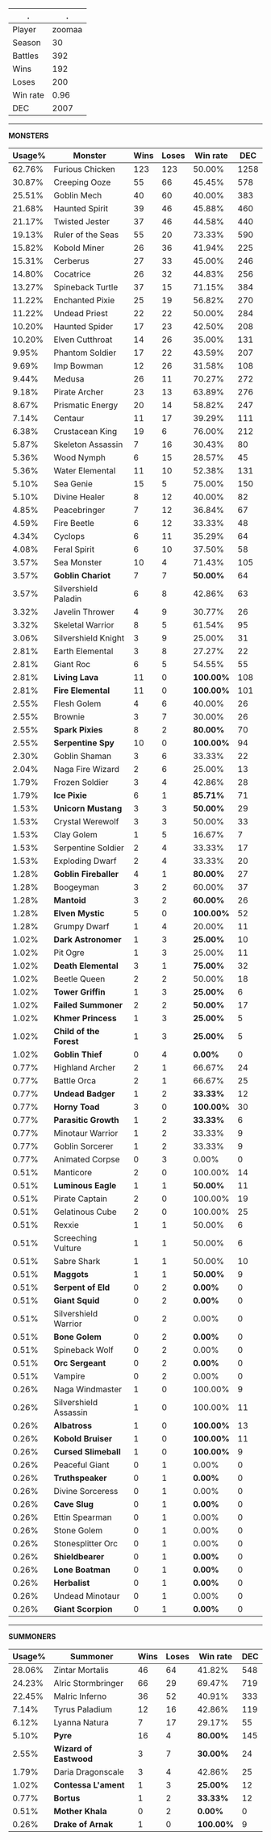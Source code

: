 .|.
|-|-
Player|zoomaa
Season|30
Battles|392
Wins|192
Loses|200
Win rate|0.96
DEC|2007

---
**MONSTERS**

Usage%|Monster|Wins|Loses|Win rate|DEC|
-|-|-|-|-|-|
62.76%|Furious Chicken|123|123|50.00%|1258|
30.87%|Creeping Ooze|55|66|45.45%|578|
25.51%|Goblin Mech|40|60|40.00%|383|
21.68%|Haunted Spirit|39|46|45.88%|460|
21.17%|Twisted Jester|37|46|44.58%|440|
19.13%|Ruler of the Seas|55|20|73.33%|590|
15.82%|Kobold Miner|26|36|41.94%|225|
15.31%|Cerberus|27|33|45.00%|246|
14.80%|Cocatrice|26|32|44.83%|256|
13.27%|Spineback Turtle|37|15|71.15%|384|
11.22%|Enchanted Pixie|25|19|56.82%|270|
11.22%|Undead Priest|22|22|50.00%|284|
10.20%|Haunted Spider|17|23|42.50%|208|
10.20%|Elven Cutthroat|14|26|35.00%|131|
9.95%|Phantom Soldier|17|22|43.59%|207|
9.69%|Imp Bowman|12|26|31.58%|108|
9.44%|Medusa|26|11|70.27%|272|
9.18%|Pirate Archer|23|13|63.89%|276|
8.67%|Prismatic Energy|20|14|58.82%|247|
7.14%|Centaur|11|17|39.29%|111|
6.38%|Crustacean King|19|6|76.00%|212|
5.87%|Skeleton Assassin|7|16|30.43%|80|
5.36%|Wood Nymph|6|15|28.57%|45|
5.36%|Water Elemental|11|10|52.38%|131|
5.10%|Sea Genie|15|5|75.00%|150|
5.10%|Divine Healer|8|12|40.00%|82|
4.85%|Peacebringer|7|12|36.84%|67|
4.59%|Fire Beetle|6|12|33.33%|48|
4.34%|Cyclops|6|11|35.29%|64|
4.08%|Feral Spirit|6|10|37.50%|58|
3.57%|Sea Monster|10|4|71.43%|105|
3.57%|**Goblin Chariot**|7|7|**50.00%**|64|
3.57%|Silvershield Paladin|6|8|42.86%|63|
3.32%|Javelin Thrower|4|9|30.77%|26|
3.32%|Skeletal Warrior|8|5|61.54%|95|
3.06%|Silvershield Knight|3|9|25.00%|31|
2.81%|Earth Elemental|3|8|27.27%|22|
2.81%|Giant Roc|6|5|54.55%|55|
2.81%|**Living Lava**|11|0|**100.00%**|108|
2.81%|**Fire Elemental**|11|0|**100.00%**|101|
2.55%|Flesh Golem|4|6|40.00%|26|
2.55%|Brownie|3|7|30.00%|26|
2.55%|**Spark Pixies**|8|2|**80.00%**|70|
2.55%|**Serpentine Spy**|10|0|**100.00%**|94|
2.30%|Goblin Shaman|3|6|33.33%|22|
2.04%|Naga Fire Wizard|2|6|25.00%|13|
1.79%|Frozen Soldier|3|4|42.86%|28|
1.79%|**Ice Pixie**|6|1|**85.71%**|71|
1.53%|**Unicorn Mustang**|3|3|**50.00%**|29|
1.53%|Crystal Werewolf|3|3|50.00%|33|
1.53%|Clay Golem|1|5|16.67%|7|
1.53%|Serpentine Soldier|2|4|33.33%|17|
1.53%|Exploding Dwarf|2|4|33.33%|20|
1.28%|**Goblin Fireballer**|4|1|**80.00%**|27|
1.28%|Boogeyman|3|2|60.00%|37|
1.28%|**Mantoid**|3|2|**60.00%**|26|
1.28%|**Elven Mystic**|5|0|**100.00%**|52|
1.28%|Grumpy Dwarf|1|4|20.00%|11|
1.02%|**Dark Astronomer**|1|3|**25.00%**|10|
1.02%|Pit Ogre|1|3|25.00%|11|
1.02%|**Death Elemental**|3|1|**75.00%**|32|
1.02%|Beetle Queen|2|2|50.00%|18|
1.02%|**Tower Griffin**|1|3|**25.00%**|6|
1.02%|**Failed Summoner**|2|2|**50.00%**|17|
1.02%|**Khmer Princess**|1|3|**25.00%**|5|
1.02%|**Child of the Forest**|1|3|**25.00%**|5|
1.02%|**Goblin Thief**|0|4|**0.00%**|0|
0.77%|Highland Archer|2|1|66.67%|24|
0.77%|Battle Orca|2|1|66.67%|25|
0.77%|**Undead Badger**|1|2|**33.33%**|12|
0.77%|**Horny Toad**|3|0|**100.00%**|30|
0.77%|**Parasitic Growth**|1|2|**33.33%**|6|
0.77%|Minotaur Warrior|1|2|33.33%|9|
0.77%|Goblin Sorcerer|1|2|33.33%|9|
0.77%|Animated Corpse|0|3|0.00%|0|
0.51%|Manticore|2|0|100.00%|14|
0.51%|**Luminous Eagle**|1|1|**50.00%**|11|
0.51%|Pirate Captain|2|0|100.00%|19|
0.51%|Gelatinous Cube|2|0|100.00%|25|
0.51%|Rexxie|1|1|50.00%|6|
0.51%|Screeching Vulture|1|1|50.00%|6|
0.51%|Sabre Shark|1|1|50.00%|10|
0.51%|**Maggots**|1|1|**50.00%**|9|
0.51%|**Serpent of Eld**|0|2|**0.00%**|0|
0.51%|**Giant Squid**|0|2|**0.00%**|0|
0.51%|Silvershield Warrior|0|2|0.00%|0|
0.51%|**Bone Golem**|0|2|**0.00%**|0|
0.51%|Spineback Wolf|0|2|0.00%|0|
0.51%|**Orc Sergeant**|0|2|**0.00%**|0|
0.51%|Vampire|0|2|0.00%|0|
0.26%|Naga Windmaster|1|0|100.00%|9|
0.26%|Silvershield Assassin|1|0|100.00%|11|
0.26%|**Albatross**|1|0|**100.00%**|13|
0.26%|**Kobold Bruiser**|1|0|**100.00%**|11|
0.26%|**Cursed Slimeball**|1|0|**100.00%**|9|
0.26%|Peaceful Giant|0|1|0.00%|0|
0.26%|**Truthspeaker**|0|1|**0.00%**|0|
0.26%|Divine Sorceress|0|1|0.00%|0|
0.26%|**Cave Slug**|0|1|**0.00%**|0|
0.26%|Ettin Spearman|0|1|0.00%|0|
0.26%|Stone Golem|0|1|0.00%|0|
0.26%|Stonesplitter Orc|0|1|0.00%|0|
0.26%|**Shieldbearer**|0|1|**0.00%**|0|
0.26%|**Lone Boatman**|0|1|**0.00%**|0|
0.26%|**Herbalist**|0|1|**0.00%**|0|
0.26%|Undead Minotaur|0|1|0.00%|0|
0.26%|**Giant Scorpion**|0|1|**0.00%**|0|

---
**SUMMONERS**

Usage%|Summoner|Wins|Loses|Win rate|DEC|
-|-|-|-|-|-|
28.06%|Zintar Mortalis|46|64|41.82%|548|
24.23%|Alric Stormbringer|66|29|69.47%|719|
22.45%|Malric Inferno|36|52|40.91%|333|
7.14%|Tyrus Paladium|12|16|42.86%|119|
6.12%|Lyanna Natura|7|17|29.17%|55|
5.10%|**Pyre**|16|4|**80.00%**|145|
2.55%|**Wizard of Eastwood**|3|7|**30.00%**|24|
1.79%|Daria Dragonscale|3|4|42.86%|25|
1.02%|**Contessa L'ament**|1|3|**25.00%**|12|
0.77%|**Bortus**|1|2|**33.33%**|12|
0.51%|**Mother Khala**|0|2|**0.00%**|0|
0.26%|**Drake of Arnak**|1|0|**100.00%**|9|
